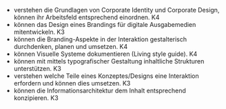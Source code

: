 * verstehen die Grundlagen von Corporate Identity und Corporate Design, können ihr Arbeitsfeld entsprechend einordnen. K4
* können das Design eines Brandings für digitale Ausgabemedien mitentwickeln. K3
* können die Branding-Aspekte in der Interaktion gestalterisch durchdenken, planen und umsetzen. K4
* können Visuelle Systeme dokumentieren (Living style guide). K4
* können mit mittels typografischer Gestaltung inhaltliche Strukturen unterstützen. K3
* verstehen welche Teile eines Konzeptes/Designs eine Interaktion erfordern und können dies umsetzen. K3
* können die Informationsarchitektur dem Inhalt entsprechend konzipieren. K3
